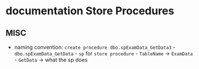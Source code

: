 # documentation Store Procedures


## MISC

- naming convention: `create procedure dbo.spExamData_GetData3`
        - `dbo.spExamData_GetData`
        - `sp` for `store procedure`
        - `TableName` -> `ExamData`
        - `GetData` -> what the sp does
